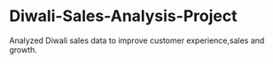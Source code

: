 # Diwali-Sales-Analysis-Project
Analyzed Diwali sales data to improve customer experience,sales and growth.
